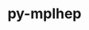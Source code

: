 ---
title: "py-mplhep"
layout: cache
categories: [package, develop]
meta: {"compilers": ["none"], "num_specs": 11, "num_specs_by_stack": {"hep": 11, "root": 11}, "oss": ["ubuntu22.04"], "platforms": ["linux"], "stacks": ["hep", "root"], "targets": ["x86_64_v3"], "versions": ["0.3.59"]}
spec_details: [{"compiler": "none", "hash": "3udf7izrltdtwqnr5t4ftq5ao6dfjr3c", "os": "ubuntu22.04", "platform": "linux", "size": "-", "stacks": ["hep", "root"], "target": "x86_64_v3", "variants": ["build_system=python_pip"], "versions": ["0.3.59"]}, {"compiler": "none", "hash": "7d4qbdfe4zxmdlf3ld63lvcllcpxypxc", "os": "ubuntu22.04", "platform": "linux", "size": "-", "stacks": ["hep", "root"], "target": "x86_64_v3", "variants": ["build_system=python_pip"], "versions": ["0.3.59"]}, {"compiler": "none", "hash": "fcu23aag7jjqhw67yy4na5s674cmacqd", "os": "ubuntu22.04", "platform": "linux", "size": "-", "stacks": ["hep", "root"], "target": "x86_64_v3", "variants": ["build_system=python_pip"], "versions": ["0.3.59"]}, {"compiler": "none", "hash": "lj2cux7mgozscl2tcrk3e7renomuej3m", "os": "ubuntu22.04", "platform": "linux", "size": "-", "stacks": ["hep", "root"], "target": "x86_64_v3", "variants": ["build_system=python_pip"], "versions": ["0.3.59"]}, {"compiler": "none", "hash": "m3izto63qryi4vlelzbhwr4xpadf2zao", "os": "ubuntu22.04", "platform": "linux", "size": "-", "stacks": ["hep", "root"], "target": "x86_64_v3", "variants": ["build_system=python_pip"], "versions": ["0.3.59"]}, {"compiler": "none", "hash": "rinvev347q4c276beeaz5urnthwklbcf", "os": "ubuntu22.04", "platform": "linux", "size": "-", "stacks": ["hep", "root"], "target": "x86_64_v3", "variants": ["build_system=python_pip"], "versions": ["0.3.59"]}, {"compiler": "none", "hash": "ruubbqzplfbbzcztmrsyhbni2yvarkl7", "os": "ubuntu22.04", "platform": "linux", "size": "-", "stacks": ["hep", "root"], "target": "x86_64_v3", "variants": ["build_system=python_pip"], "versions": ["0.3.59"]}, {"compiler": "none", "hash": "unxyzvbzhpkst6pvo5hdqo4q2qteywct", "os": "ubuntu22.04", "platform": "linux", "size": "-", "stacks": ["hep", "root"], "target": "x86_64_v3", "variants": ["build_system=python_pip"], "versions": ["0.3.59"]}, {"compiler": "none", "hash": "xuvqtk2cx4jndbahjym5j4ljkcahvvp6", "os": "ubuntu22.04", "platform": "linux", "size": "-", "stacks": ["hep", "root"], "target": "x86_64_v3", "variants": ["build_system=python_pip"], "versions": ["0.3.59"]}, {"compiler": "none", "hash": "y76rdctyqq23jseydrlpt5fidh5a5ja4", "os": "ubuntu22.04", "platform": "linux", "size": "-", "stacks": ["hep", "root"], "target": "x86_64_v3", "variants": ["build_system=python_pip"], "versions": ["0.3.59"]}, {"compiler": "none", "hash": "yssxr47inbdwxtjqylkmebbwbtfh7cz4", "os": "ubuntu22.04", "platform": "linux", "size": "-", "stacks": ["hep", "root"], "target": "x86_64_v3", "variants": ["build_system=python_pip"], "versions": ["0.3.59"]}]
---